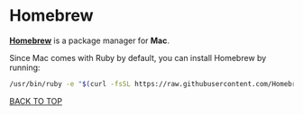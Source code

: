 Homebrew
========
[**Homebrew**](http://brew.sh) is a package manager for **Mac**.

Since Mac comes with Ruby by default, you can install Homebrew by running:
```sh
/usr/bin/ruby -e "$(curl -fsSL https://raw.githubusercontent.com/Homebrew/install/master/install)"
```
[BACK TO TOP](#table-of-contents)
